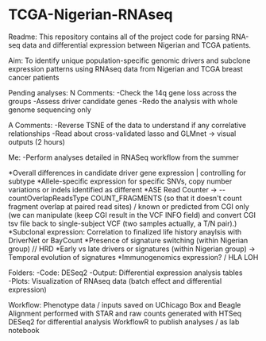 # TCGA-Nigerian-RNAseq

Readme:
This repository contains all of the project code for parsing RNA-seq data and differential expression between Nigerian and TCGA patients.

Aim: To identify unique population-specific genomic drivers and subclone expression patterns using RNAseq data from Nigerian and TCGA breast cancer patients

Pending analyses: 
N Comments:
-Check the 14q gene loss across the groups
-Assess driver candidate genes
-Redo the analysis with whole genome sequencing only

A Comments: 
-Reverse TSNE of the data to understand if any correlative relationships
-Read about cross-validated lasso and GLMnet -> visual outputs (2 hours)

Me: 
-Perform analyses detailed in RNASeq workflow from the summer

*Overall differences in candidate driver gene expression | controlling for subtype
*Allele-specific expression for specific SNVs, copy number variations or indels identified as different
*ASE Read Counter -> --countOverlapReadsType COUNT_FRAGMENTS (so that it doesn't count fragment overlap at paired read sites) / known or predicted from CGI only (we can manipulate (keep CGI result in the VCF INFO field) and convert CGI tsv file back to single-subject VCF (two samples actually, a T/N pair).)
*Subclonal expression: Correlation to finalized life history anaylsis with DriverNet or BayCount
*Presence of signature switching (within Nigerian group) // HRD
*Early vs late drivers or signatures (within Nigerian group) -> Temporal evolution of signatures
*Immunogenomics expression? / HLA LOH

Folders:
-Code: DESeq2
-Output: Differential expression analysis tables  
-Plots: Visualization of RNAseq data (batch effect and differential expression)

Workflow:
Phenotype data / inputs saved on UChicago Box and Beagle
Alignment performed with STAR and raw counts generated with HTSeq
DESeq2 for differential analysis
WorkflowR to publish analyses / as lab notebook 

[workflowr]: https://github.com/jdblischak/workflowr
